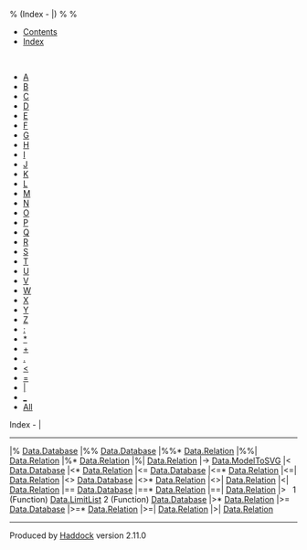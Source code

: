 % (Index - |)
% 
% 

-   [Contents](index.html)
-   [Index](doc-index.html)

 

-   [A](doc-index-A.html)
-   [B](doc-index-B.html)
-   [C](doc-index-C.html)
-   [D](doc-index-D.html)
-   [E](doc-index-E.html)
-   [F](doc-index-F.html)
-   [G](doc-index-G.html)
-   [H](doc-index-H.html)
-   [I](doc-index-I.html)
-   [J](doc-index-J.html)
-   [K](doc-index-K.html)
-   [L](doc-index-L.html)
-   [M](doc-index-M.html)
-   [N](doc-index-N.html)
-   [O](doc-index-O.html)
-   [P](doc-index-P.html)
-   [Q](doc-index-Q.html)
-   [R](doc-index-R.html)
-   [S](doc-index-S.html)
-   [T](doc-index-T.html)
-   [U](doc-index-U.html)
-   [V](doc-index-V.html)
-   [W](doc-index-W.html)
-   [X](doc-index-X.html)
-   [Y](doc-index-Y.html)
-   [Z](doc-index-Z.html)
-   [:](doc-index-58.html)
-   [\*](doc-index-42.html)
-   [+](doc-index-43.html)
-   [.](doc-index-46.html)
-   [\<](doc-index-60.html)
-   [=](doc-index-61.html)
-   [|](doc-index-124.html)
-   [\_](doc-index-95.html)
-   [All](doc-index-All.html)

Index - |

  -------------- ----------------------------------------------------------
  |%             [Data.Database](Data-Database.html#v:-124--37-)
  |%%            [Data.Database](Data-Database.html#v:-124--37--37-)
  |%%\*          [Data.Relation](Data-Relation.html#v:-124--37--37--42-)
  |%%|           [Data.Relation](Data-Relation.html#v:-124--37--37--124-)
  |%\*           [Data.Relation](Data-Relation.html#v:-124--37--42-)
  |%|            [Data.Relation](Data-Relation.html#v:-124--37--124-)
  |-\>           [Data.ModelToSVG](Data-ModelToSVG.html#v:-124--45--62-)
  |\<            [Data.Database](Data-Database.html#v:-124--60-)
  |\<\*          [Data.Relation](Data-Relation.html#v:-124--60--42-)
  |\<=           [Data.Database](Data-Database.html#v:-124--60--61-)
  |\<=\*         [Data.Relation](Data-Relation.html#v:-124--60--61--42-)
  |\<=|          [Data.Relation](Data-Relation.html#v:-124--60--61--124-)
  |\<\>          [Data.Database](Data-Database.html#v:-124--60--62-)
  |\<\>\*        [Data.Relation](Data-Relation.html#v:-124--60--62--42-)
  |\<\>|         [Data.Relation](Data-Relation.html#v:-124--60--62--124-)
  |\<|           [Data.Relation](Data-Relation.html#v:-124--60--124-)
  |==            [Data.Database](Data-Database.html#v:-124--61--61-)
  |==\*          [Data.Relation](Data-Relation.html#v:-124--61--61--42-)
  |==|           [Data.Relation](Data-Relation.html#v:-124--61--61--124-)
  |\>             
  1 (Function)   [Data.LimitList](Data-LimitList.html#v:-124--62-)
  2 (Function)   [Data.Database](Data-Database.html#v:-124--62-)
  |\>\*          [Data.Relation](Data-Relation.html#v:-124--62--42-)
  |\>=           [Data.Database](Data-Database.html#v:-124--62--61-)
  |\>=\*         [Data.Relation](Data-Relation.html#v:-124--62--61--42-)
  |\>=|          [Data.Relation](Data-Relation.html#v:-124--62--61--124-)
  |\>|           [Data.Relation](Data-Relation.html#v:-124--62--124-)
  -------------- ----------------------------------------------------------

Produced by [Haddock](http://www.haskell.org/haddock/) version 2.11.0
